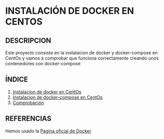 # INSTALACIÓN DE DOCKER EN CENTOS

## DESCRIPCION

Este proyecto consiste en la instalacion de docker y docker-compose en CentOs y vamos a comprobar que funciona correctamente creando unos contenedores con docker-compose

## ÍNDICE
1. [Instalacion de docker en CentOs](https://github.com/josemaa/CentOs-docker/blob/main/instalacion-docker.md)
2. [Instalacion de docker-compose en CentOs](https://github.com/josemaa/CentOs-docker/blob/main/instalacion-docker-compose.md)
3. [Comprobación](https://github.com/josemaa/CentOs-docker/blob/main/comprobaciones.md)

## REFERENCIAS

Hemos usado la [Pagina oficial de Docker](https://docs.docker.com/engine/install/centos/)
